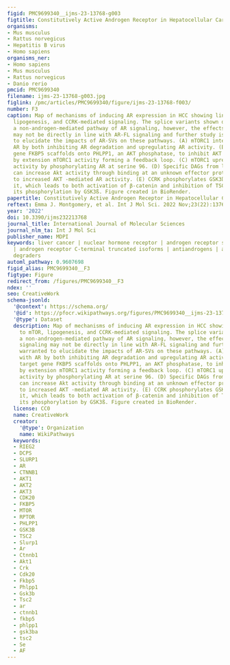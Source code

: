 ```yaml
---
figid: PMC9699340__ijms-23-13768-g003
figtitle: Constitutively Active Androgen Receptor in Hepatocellular Carcinoma
organisms:
- Mus musculus
- Rattus norvegicus
- Hepatitis B virus
- Homo sapiens
organisms_ner:
- Homo sapiens
- Mus musculus
- Rattus norvegicus
- Danio rerio
pmcid: PMC9699340
filename: ijms-23-13768-g003.jpg
figlink: /pmc/articles/PMC9699340/figure/ijms-23-13768-f003/
number: F3
caption: Map of mechanisms of inducing AR expression in HCC showing linkages to mTOR,
  lipogenesis, and CCRK-mediated signaling. The splice variants shown demonstrate
  a non-androgen-mediated pathway of AR signaling, however, the effects of AR-SV signaling
  may not be directly in line with AR-FL signaling and further study is warranted
  to elucidate the impacts of AR-SVs on these pathways. (A) mTORC1 interacts with
  AR by both inhibiting AR degradation and upregulating AR activity. (B) AR-FL target
  gene FKBP5 scaffolds onto PHLPP1, an AKT phosphatase, to inhibit AKT phosphorylation
  by extension mTORC1 activity forming a feedback loop. (C) mTORC1 upregulates AR
  activity by phosphorylating AR at serine 96. (D) Specific DAGs from lipogenesis
  can increase Akt activity through binding at an unknown effector protein leading
  to increased AKT -mediated AR activity. (E) CCRK phosphorylates GSK3ß deactivating
  it, which leads to both activation of β-catenin and inhibition of TSC2 by preventing
  its phosphorylation by GSK3ß. Figure created in BioRender.
papertitle: Constitutively Active Androgen Receptor in Hepatocellular Carcinoma.
reftext: Emma J. Montgomery, et al. Int J Mol Sci. 2022 Nov;23(22):13768.
year: '2022'
doi: 10.3390/ijms232213768
journal_title: International Journal of Molecular Sciences
journal_nlm_ta: Int J Mol Sci
publisher_name: MDPI
keywords: liver cancer | nuclear hormone receptor | androgen receptor splice variants
  | androgen receptor C-terminal truncated isoforms | antiandrogens | androgen receptor
  degraders
automl_pathway: 0.9607698
figid_alias: PMC9699340__F3
figtype: Figure
redirect_from: /figures/PMC9699340__F3
ndex: ''
seo: CreativeWork
schema-jsonld:
  '@context': https://schema.org/
  '@id': https://pfocr.wikipathways.org/figures/PMC9699340__ijms-23-13768-g003.html
  '@type': Dataset
  description: Map of mechanisms of inducing AR expression in HCC showing linkages
    to mTOR, lipogenesis, and CCRK-mediated signaling. The splice variants shown demonstrate
    a non-androgen-mediated pathway of AR signaling, however, the effects of AR-SV
    signaling may not be directly in line with AR-FL signaling and further study is
    warranted to elucidate the impacts of AR-SVs on these pathways. (A) mTORC1 interacts
    with AR by both inhibiting AR degradation and upregulating AR activity. (B) AR-FL
    target gene FKBP5 scaffolds onto PHLPP1, an AKT phosphatase, to inhibit AKT phosphorylation
    by extension mTORC1 activity forming a feedback loop. (C) mTORC1 upregulates AR
    activity by phosphorylating AR at serine 96. (D) Specific DAGs from lipogenesis
    can increase Akt activity through binding at an unknown effector protein leading
    to increased AKT -mediated AR activity. (E) CCRK phosphorylates GSK3ß deactivating
    it, which leads to both activation of β-catenin and inhibition of TSC2 by preventing
    its phosphorylation by GSK3ß. Figure created in BioRender.
  license: CC0
  name: CreativeWork
  creator:
    '@type': Organization
    name: WikiPathways
  keywords:
  - RIEG2
  - DCPS
  - SLURP1
  - AR
  - CTNNB1
  - AKT1
  - AKT2
  - AKT3
  - CDK20
  - FKBP5
  - MTOR
  - RPTOR
  - PHLPP1
  - GSK3B
  - TSC2
  - Slurp1
  - Ar
  - Ctnnb1
  - Akt1
  - Crk
  - Cdk20
  - Fkbp5
  - Phlpp1
  - Gsk3b
  - Tsc2
  - ar
  - ctnnb1
  - fkbp5
  - phlpp1
  - gsk3ba
  - tsc2
  - Se
  - AF
---
```

